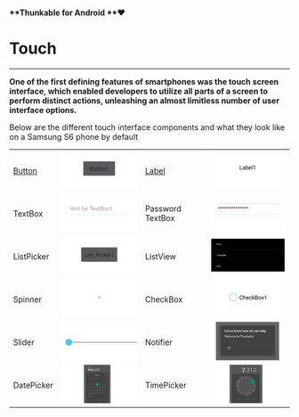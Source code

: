 #### **Thunkable for Android **❤

# Touch

---

**One of the first defining features of smartphones was the touch screen interface, which enabled developers to utilize all parts of a screen to perform distinct actions, unleashing an almost limitless number of user interface options.**

Below are the different touch interface components and what they look like on a Samsung S6 phone by default

|  |  |  |  |
| :--- | :--- | :--- | :--- |
| [Button](/components/touch/button.md) | ![](/assets/button.png) | [Label](#label) | ![](/assets/label.png) |
| TextBox | ![](/assets/textbox.png) | Password TextBox | ![](/assets/password-textbox.png) |
| ListPicker | ![](/assets/listpicker.png) | ListView | ![](/assets/listview.png) |
| Spinner | ![](/assets/spinner.png) | CheckBox | ![](/assets/checkbox.png) |
| Slider | ![](/assets/slider.png) | Notifier | ![](/assets/notifier.png) |
| DatePicker | ![](/assets/datepicker.png) | TimePicker | ![](/assets/timepicker.png) |



